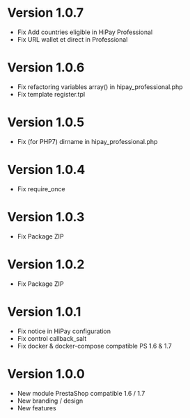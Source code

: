 # Version 1.0.7

- Fix Add countries eligible in HiPay Professional
- Fix URL wallet et direct in Professional

# Version 1.0.6

- Fix refactoring variables array() in hipay_professional.php
- Fix template register.tpl

# Version 1.0.5

- Fix (for PHP7) dirname in hipay_professional.php

# Version 1.0.4

- Fix require_once

# Version 1.0.3

- Fix Package ZIP

# Version 1.0.2

- Fix Package ZIP

# Version 1.0.1

- Fix notice in HiPay configuration
- Fix control callback_salt 
- Fix docker & docker-compose compatible PS 1.6 & 1.7

# Version 1.0.0

- New module PrestaShop compatible 1.6 / 1.7
- New branding / design
- New features
